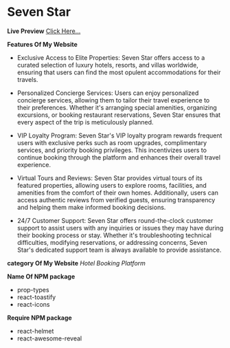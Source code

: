 # Seven Star

**Live Preview** [Click Here...](https://assignment-10-5fcf9.web.app/)


**Features Of My Website**

* Exclusive Access to Elite Properties: Seven Star offers access to a curated selection of luxury hotels, resorts, and villas worldwide, ensuring that users can find the most opulent accommodations for their travels.

* Personalized Concierge Services: Users can enjoy personalized concierge services, allowing them to tailor their travel experience to their preferences. Whether it's arranging special amenities, organizing excursions, or booking restaurant reservations, Seven Star ensures that every aspect of the trip is meticulously planned.

* VIP Loyalty Program: Seven Star's VIP loyalty program rewards frequent users with exclusive perks such as room upgrades, complimentary services, and priority booking privileges. This incentivizes users to continue booking through the platform and enhances their overall travel experience.

* Virtual Tours and Reviews: Seven Star provides virtual tours of its featured properties, allowing users to explore rooms, facilities, and amenities from the comfort of their own homes. Additionally, users can access authentic reviews from verified guests, ensuring transparency and helping them make informed booking decisions.

* 24/7 Customer Support: Seven Star offers round-the-clock customer support to assist users with any inquiries or issues they may have during their booking process or stay. Whether it's troubleshooting technical difficulties, modifying reservations, or addressing concerns, Seven Star's dedicated support team is always available to provide assistance.

**category Of My Website**
*Hotel Booking Platform*

**Name Of NPM package**
* prop-types
* react-toastify
* react-icons 

**Require NPM package**
* react-helmet
* react-awesome-reveal